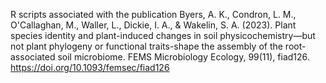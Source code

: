 R scripts associated with the publication 
Byers, A. K., Condron, L. M., O'Callaghan, M., Waller, L., Dickie, I. A., & Wakelin, S. A. (2023). Plant species identity and plant-induced changes in soil physicochemistry—but not plant phylogeny or functional traits-shape the assembly of the root-associated soil microbiome. FEMS Microbiology Ecology, 99(11), fiad126.
https://doi.org/10.1093/femsec/fiad126

